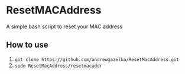 # ResetMACAddress
A simple bash script to reset your MAC address

## How to use
1) `git clone https://github.com/andrewgazelka/ResetMacAddress.git`
2) `sudo ResetMacAddress/resetmacaddr`
